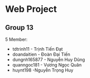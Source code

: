 # Web Project
## Group 13

5 Member:

+ tdtrinh11 - Trịnh Tiến Đạt
+ doandaitien - Đoàn Đại Tiến
+ dungnh165877 - Nguyễn Huy Dũng
+ quanngoc181 - Vương Ngọc Quân
+ huynt198 -Nguyễn Trọng Huy
